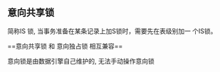 ## 意向共享锁

简称IS 锁, 当事务准备在某条记录上加S锁时，需要先在表级别加⼀ 个IS锁。



==意向共享锁  和  意向独占锁  相互兼容==



意向锁是由数据引擎自己维护的, 无法手动操作意向锁